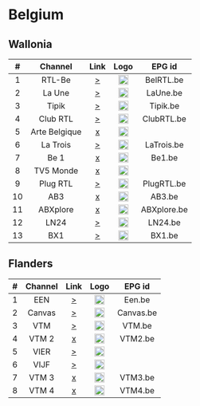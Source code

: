 <h1>Belgium</h1>

<h2>Wallonia</h2>

| #   | Channel         | Link  | Logo | EPG id |
|:---:|:---------------:|:-----:|:----:|:------:|
| 1   | RTL-Be          | [>](https://rtltvi-lh.akamaihd.net/i/TVI_1@319659/master.m3u8) | <img height="20" src="https://i.imgur.com/xMhSvax.png"/> | BelRTL.be |
| 2   | La Une          | [>](http://4ce5e2d62ee2c10e43c709f9b87c44d5.streamhost.cc/m3u8/Belgium/29797c9f3f4fa00.m3u8) | <img height="20" src="https://i.imgur.com/hJodwJt.png"/> | LaUne.be |
| 3   | Tipik           | [>](http://4ce5e2d62ee2c10e43c709f9b87c44d5.streamhost.cc/m3u8/Belgium/5dee2de1f4661ce.m3u8) | <img height="20" src="https://i.imgur.com/PVbVj8o.png"/> | Tipik.be |
| 4   | Club RTL        | [>](http://4ce5e2d62ee2c10e43c709f9b87c44d5.streamhost.cc/m3u8/Belgium/9ef55f75bc15308.ts) | <img height="20" src="https://i.imgur.com/e9GkFwY.png"/> | ClubRTL.be |
| 5   | Arte Belgique   | [x]() | <img height="20" src="https://i.imgur.com/w7HzPQh.png"/> | 
| 6   | La Trois        | [>](http://4ce5e2d62ee2c10e43c709f9b87c44d5.streamhost.cc/m3u8/Belgium/6f940c7da9a562e.ts) | <img height="20" src="https://i.imgur.com/kC3pJtA.png"/> | LaTrois.be |
| 7   | Be 1            | [x]() | <img height="20" src="https://i.imgur.com/atSjuXK.png"/> | Be1.be |
| 8   | TV5 Monde       | [x]() | <img height="20" src="https://i.imgur.com/7WHwYK3.png"/> | 
| 9   | Plug RTL        | [>](http://4ce5e2d62ee2c10e43c709f9b87c44d5.streamhost.cc/m3u8/Belgium/de5c6896d356f8e.ts) | <img height="20" src="https://i.imgur.com/iAZZWkZ.png"/> | PlugRTL.be |
| 10  | AB3             | [x]() | <img height="20" src="https://i.imgur.com/7foaAFU.png"/> | AB3.be |
| 11  | ABXplore        | [x]() | <img height="20" src="https://i.imgur.com/KwV8axc.png"/> | ABXplore.be |
| 12  | LN24            | [>](https://live.cdn.ln24.be/out/v1/b191621c8b9a436cad37bb36a82d2e1c/index.m3u8) | <img height="20" src="https://i.imgur.com/hePpxnn.png"/> | LN24.be |
| 13  | BX1             | [>](https://59959724487e3.streamlock.net/stream/live/playlist.m3u8) | <img height="20" src="https://i.imgur.com/YjKqWru.png"/> | BX1.be |

<h2>Flanders</h2>

| #   | Channel   | Link  | Logo | EPG id |
|:---:|:---------:|:-----:|:----:|:------:|
| 1   | EEN       | [>](https://live-vrt.rabah.net/groupc/live/8edf3bdf-7db3-41c3-a318-72cb7f82de66/live_aes.isml/playlist.m3u8) | <img height="20" src="https://i.imgur.com/66GQlc7.png"/> | Een.be |
| 2   | Canvas    | [>](http://4ce5e2d62ee2c10e43c709f9b87c44d5.streamhost.cc/m3u8/Belgium/09916e3a88db175.ts) | <img height="20" src="https://i.imgur.com/GQkhACx.png"/> | Canvas.be |
| 3   | VTM       | [>](http://4ce5e2d62ee2c10e43c709f9b87c44d5.streamhost.cc/m3u8/Belgium/c5cafdbfc4d28d3.ts) | <img height="20" src="https://i.imgur.com/fUxRP9x.png"/> | VTM.be |
| 4   | VTM 2     | [x]() | <img height="20" src="https://i.imgur.com/bL0fD77.png"/> | VTM2.be |
| 5   | VIER      | [>](http://4ce5e2d62ee2c10e43c709f9b87c44d5.streamhost.cc/m3u8/Belgium/3f1f349cb9cf765.ts) | <img height="20" src="https://i.imgur.com/bFTXP2e.png"/> |
| 6   | VIJF      | [>](http://4ce5e2d62ee2c10e43c709f9b87c44d5.streamhost.cc/m3u8/Belgium/7f59a4dfcc56366.ts) | <img height="20" src="https://i.imgur.com/DTJLkiP.png"/> |
| 7   | VTM 3     | [x]() | <img height="20" src="https://i.imgur.com/NTN8ixi.png"/> | VTM3.be |
| 8   | VTM 4     | [x]() | <img height="20" src="https://i.imgur.com/A7Mi1rY.png"/> | VTM4.be |
